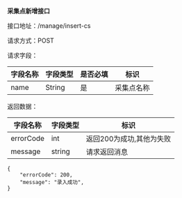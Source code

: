 **采集点新增接口**

接口地址：/manage/insert-cs

请求方式：POST

请求字段：

| 字段名称    | 字段类型 | 是否必填     | 标识                 |
| ----------- | -------- | ------------ | -------------------- |
| name      | String   | 是           | 采集点名称               |


返回数据：

| 字段名称  | 字段类型 | 标识                     |
| --------- | -------- | ------------------------ |
| errorCode | int      | 返回200为成功,其他为失败 |
| message   | string   | 请求返回消息             |
````
{
    "errorCode": 200,
    "message": "录入成功",
}
````